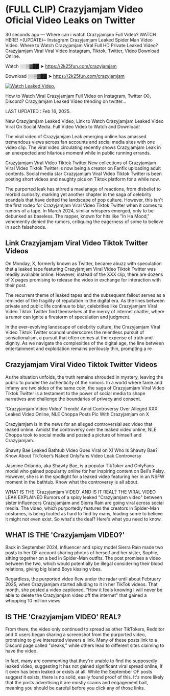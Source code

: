 # (FULL CLIP) Crazyjamjam Video Oficial Video Leaks on Twitter

30 seconds ago — Where can i watch Crazyjamjam Full Video? WATCH HERE! +(UPDATE)~ Instagram Crazyjamjam Leaked Spider Man Video Video. Where to Watch Crazyjamjam Viral Full HD Private Leaked Video? Crazyjamjam Viral Viral Video Instagram, Tiktok, Twitter, Video Download Online.

Watch ░░▒▓██ ➤ https://2k25fun.com/crazyjamjam

Download ░░▒▓██ ➤ https://2k25fun.com/crazyjamjam

[![Watch Leaked Video.](https://miro.medium.com/v2/resize:fit:828/format:webp/1*cilzJN44JGOrTw9NJCrNHA.gif "Watch Leaked Video")](https://2k25fun.com/crazyjamjam)

How to Watch Viral Crazyjamjam Full Video on Instagram, Twitter (X), Discord? Crazyjamjam Leaked Video trending on twitter...

LAST UPDATED : Feb 16, 2025.

New Crazyjamjam Leaked Video, Link to Watch Crazyjamjam Leaked Video Viral On Social Media. Full Video Video to Watch and Download!

The viral video of Crazyjamjam Leak emerging online has amassed tremendous views across fan accounts and social media sites with one video clip. The viral video circulating recently shows Crazyjamjam Leak in an unexpected and hilarious moment while in public running errands.

Crazyjamjam Viral Video Tiktok Twitter New collections of Crazyjamjam Viral Video Tiktok Twitter is now being a creator on Fanfix uploading adult contents. Social media star Crazyjamjam Viral Video Tiktok Twitter is been posting short videos and naughty pics on Tiktok platform for a while now.

The purported leak has stirred a maelanage of reactions, from disbelief to morbid curiosity, marking yet another chapter in the saga of celebrity scandals that have dotted the landscape of pop culture. However, this isn't the first rodeo for Crazyjamjam Viral Video Tiktok Twitter when it comes to rumors of a tape. In March 2024, similar whispers emerged, only to be debunked as baseless. The rapper, known for hits like "In Ha Mood," vehemently denied the rumors, critiquing the eagerness of some to believe in such falsehoods.

## Link Crazyjamjam Viral Video Tiktok Twitter Videos

On Monday, X, formerly known as Twitter, became abuzz with speculation that a leaked tape featuring Crazyjamjam Viral Video Tiktok Twitter was readily available online. However, instead of the XXX clip, there are dozens of X pages promising to release the video in exchange for interaction with their post.

The recurrent theme of leaked tapes and the subsequent fallout serves as a reminder of the fragility of reputation in the digital era. As the lines between private and public life continue to blur, celebrities like Crazyjamjam Viral Video Tiktok Twitter find themselves at the mercy of internet chatter, where a rumor can ignite a firestorm of speculation and judgment.

In the ever-evolving landscape of celebrity culture, the Crazyjamjam Viral Video Tiktok Twitter scandal underscores the relentless pursuit of sensationalism, a pursuit that often comes at the expense of truth and dignity. As we navigate the complexities of the digital age, the line between entertainment and exploitation remains perilously thin, prompting a re

##  Crazyjamjam Viral Video Tiktok Twitter Videos

As the situation unfolds, the truth remains shrouded in mystery, leaving the public to ponder the authenticity of the rumors. In a world where fame and infamy are two sides of the same coin, the saga of Crazyjamjam Viral Video Tiktok Twitter is a testament to the power of social media to shape narratives and challenge the boundaries of privacy and consent.

'Crazyjamjam Video Video' Trends! Amid Controversy Over Alleged XXX Leaked Video Online, NLE Choppa Posts Pic With Crazyjamjam on X

Crazyjamjam is in the news for an alleged controversial sex video that leaked online. Amidst the controversy over the leaked video online, NLE Choppa took to social media and posted a picture of himself and Crazyjamjam.

Shawty Bae Leaked Bathtub Video Goes Viral on X! Who Is Shawty Bae? Know About TikToker’s Naked OnlyFans Video Leak Controversy

Jasmine Orlando, aka Shawty Bae, is a popular TikToker and OnlyFans model who gained popularity online for her inspiring content on Bell’s Palsy. However, she is in the spotlight for a leaked video featuring her in an NSFW moment in the bathtub. Know what the controversy is all about.

WHAT IS THE 'Crazyjamjam VIDEO' AND IS IT REAL? THE VIRAL VIDEO LEAK EXPLAINED Rumors of a spicy leaked "Crazyjamjam video" between sister influencers Crazyjamjam and Sierra Rain are going viral across social media. The video, which purportedly features the creators in Spider-Man costumes, is being touted as hard to find by many, leading some to believe it might not even exist. So what's the deal? Here's what you need to know.

## WHAT IS THE 'Crazyjamjam VIDEO?'

Back in September 2024, influencer and spicy model Sierra Rain made two posts to her OF account sharing photos of herself and her sister, Sophie, sitting together on a bed in Spider-Man outfits. The post promises a video between the two, which would potentially be illegal considering their blood relations, giving big Island Boys kissing vibes.

Regardless, the purported video flew under the radar until about February 2025, when Crazyjamjam started alluding to it in her TikTok videos. That month, she posted a video captioned, "How it feels knowing I will never be able to delete the Crazyjamjam video off the internet" that gained a whopping 10 million views.

## IS THE 'Crazyjamjam VIDEO' REAL?

From there, the video only continued to spread as other TikTokers, Redditor and X users began sharing a screenshot from the purported video, promising to give interested viewers a link. Many of these posts link to a Discord page called "xleaks," while others lead to different sites claiming to have the video.

In fact, many are commenting that they're unable to find the supposedly leaked video, suggesting it has not gained significant viral spread online, if it even has been leaked or exists at all. While the September OF posts suggest it exists, there is no solid, easily found proof of this. It's more likely that the posts advertising it are mostly scams and engagement bait, meaning you should be careful before you click any of those links.